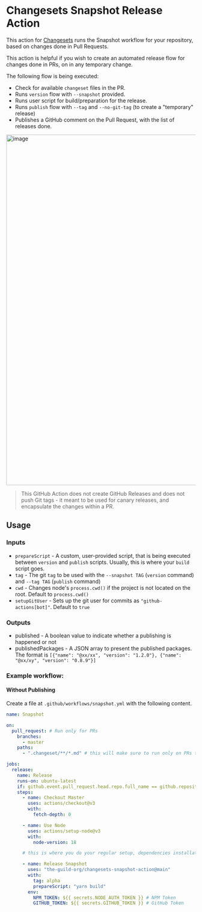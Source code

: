 # Changesets Snapshot Release Action

This action for [Changesets](https://github.com/atlassian/changesets) runs the Snapshot workflow for your repository, based on changes done in Pull Requests.

This action is helpful if you wish to create an automated release flow for changes done in PRs, on in any temporary change.

The following flow is being executed:

- Check for available `changeset` files in the PR.
- Runs `version` flow with `--snapshot` provided.
- Runs user script for build/preparation for the release.
- Runs `publish` flow with `--tag` and `--no-git-tag` (to create a "temporary" release)
- Publishes a GitHub comment on the Pull Request, with the list of releases done.

<img width="931" alt="image" src="https://user-images.githubusercontent.com/3680083/182776353-2f365f9d-c156-4c4f-8947-18cf87dc6adf.png">


> This GitHub Action does not create GitHub Releases and does not push Git tags - it meant to be used for canary releases, and encapsulate the changes within a PR.

## Usage

### Inputs

- `prepareScript` - A custom, user-provided script, that is being executed between `version` and `publish` scripts. Usually, this is where your `build` script goes.
- `tag` - The git `tag` to be used with the `--snapshot TAG` (`version` command) and `--tag TAG` (`publish` command)
- `cwd` - Changes node's `process.cwd()` if the project is not located on the root. Default to `process.cwd()`
- `setupGitUser` - Sets up the git user for commits as `"github-actions[bot]"`. Default to `true`

### Outputs

- published - A boolean value to indicate whether a publishing is happened or not
- publishedPackages - A JSON array to present the published packages. The format is `[{"name": "@xx/xx", "version": "1.2.0"}, {"name": "@xx/xy", "version": "0.8.9"}]`

### Example workflow:

#### Without Publishing

Create a file at `.github/workflows/snapshot.yml` with the following content.

```yml
name: Snapshot

on:
  pull_request: # Run only for PRs
    branches:
      - master
    paths:
      - ".changeset/**/*.md" # this will make sure to run only on PRs that adds Changesets

jobs:
  release:
    name: Release
    runs-on: ubuntu-latest
    if: github.event.pull_request.head.repo.full_name == github.repository # run only for original, non-fork PRs
    steps:
      - name: Checkout Master
        uses: actions/checkout@v3
        with:
          fetch-depth: 0

      - name: Use Node
        uses: actions/setup-node@v3
        with:
          node-version: 18

      # this is where you do your regular setup, dependencies installation and so on

      - name: Release Snapshot
        uses: "the-guild-org/changesets-snapshot-action@main"
        with:
          tag: alpha
          prepareScript: "yarn build"
        env:
          NPM_TOKEN: ${{ secrets.NODE_AUTH_TOKEN }} # NPM Token
          GITHUB_TOKEN: ${{ secrets.GITHUB_TOKEN }} # GitHub Token
```
